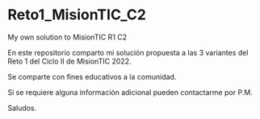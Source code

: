 # Reto1_MisionTIC_C2
My own solution to MisionTIC R1 C2

En este repositorio comparto mi solución propuesta a las 3 variantes del Reto 1 del Ciclo II de MisionTIC 2022.

Se comparte con fines educativos a la comunidad.

Si se requiere alguna información adicional pueden contactarme por P.M.

Saludos.
